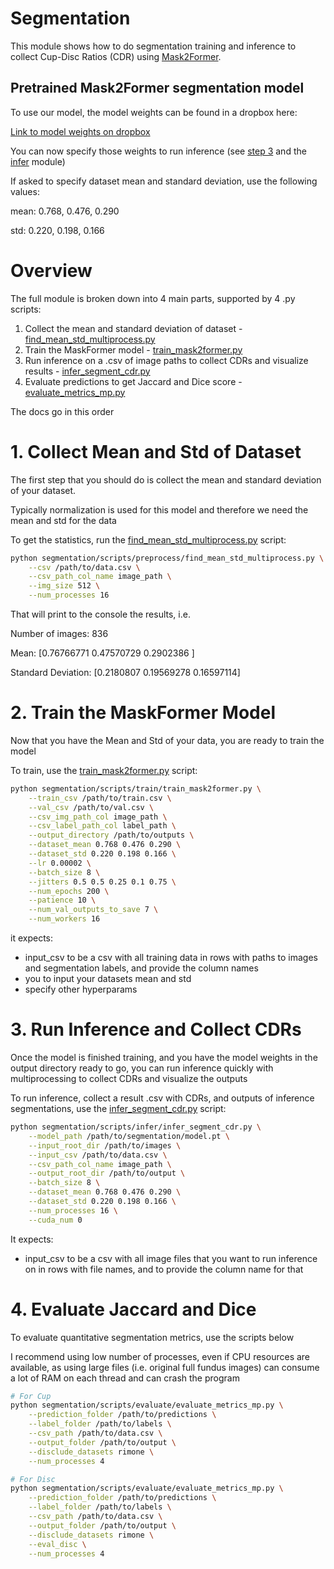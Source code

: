 # Segmentation

This module shows how to do segmentation training and inference to collect Cup-Disc Ratios (CDR) using [Mask2Former](https://huggingface.co/docs/transformers/model_doc/mask2former).

## Pretrained Mask2Former segmentation model

To use our model, the model weights can be found in a dropbox here:

[Link to model weights on dropbox](https://www.dropbox.com/scl/fi/otpvalopjfrzmqhahztfj/model.pt?rlkey=gmdtmp4jedmyxepvw1n7q38sc&dl=0)

You can now specify those weights to run inference (see [step 3](#3-run-inference-and-collect-cdrs) and the [infer](./scripts/infer/) module)

If asked to specify dataset mean and standard deviation, use the following values:

mean: 0.768, 0.476, 0.290

std: 0.220, 0.198, 0.166

# Overview

The full module is broken down into 4 main parts, supported by 4 .py scripts:

1. Collect the mean and standard deviation of dataset - [find_mean_std_multiprocess.py](./scripts/preprocess/find_mean_std_multiprocess.py)
2. Train the MaskFormer model - [train_mask2former.py](./scripts/train/train_mask2former.py)
3. Run inference on a .csv of image paths to collect CDRs and visualize results - [infer_segment_cdr.py](./scripts/infer/infer_segment_cdr.py)
4. Evaluate predictions to get Jaccard and Dice score - [evaluate_metrics_mp.py](./scripts/evaluate/evaluate_metrics_mp.py)

The docs go in this order

# 1. Collect Mean and Std of Dataset

The first step that you should do is collect the mean and standard deviation of your dataset.

Typically normalization is used for this model and therefore we need the mean and std for the data

To get the statistics, run the [find_mean_std_multiprocess.py](./scripts/preprocess/find_mean_std_multiprocess.py) script:

```bash
python segmentation/scripts/preprocess/find_mean_std_multiprocess.py \
    --csv /path/to/data.csv \
    --csv_path_col_name image_path \
    --img_size 512 \
    --num_processes 16
```

That will print to the console the results, i.e.

Number of images: 836

Mean: [0.76766771 0.47570729 0.2902386 ]

Standard Deviation: [0.2180807  0.19569278 0.16597114]

# 2. Train the MaskFormer Model

Now that you have the Mean and Std of your data, you are ready to train the model

To train, use the [train_mask2former.py](./scripts/train/train_mask2former.py) script:

```bash
python segmentation/scripts/train/train_mask2former.py \
    --train_csv /path/to/train.csv \
    --val_csv /path/to/val.csv \
    --csv_img_path_col image_path \
    --csv_label_path_col label_path \
    --output_directory /path/to/outputs \
    --dataset_mean 0.768 0.476 0.290 \
    --dataset_std 0.220 0.198 0.166 \
    --lr 0.00002 \
    --batch_size 8 \
    --jitters 0.5 0.5 0.25 0.1 0.75 \
    --num_epochs 200 \
    --patience 10 \
    --num_val_outputs_to_save 7 \
    --num_workers 16
```

it expects:
- input_csv to be a csv with all training data in rows with paths to images and segmentation labels, and provide the column names
- you to input your datasets mean and std
- specify other hyperparams

# 3. Run Inference and Collect CDRs

Once the model is finished training, and you have the model weights in the output directory ready to go, you can run inference quickly with multiprocessing to collect CDRs and visualize the outputs

To run inference, collect a result .csv with CDRs, and outputs of inference segmentations, use the [infer_segment_cdr.py](./scripts/infer/infer_segment_cdr.py) script:

```bash
python segmentation/scripts/infer/infer_segment_cdr.py \
    --model_path /path/to/segmentation/model.pt \
    --input_root_dir /path/to/images \
    --input_csv /path/to/data.csv \
    --csv_path_col_name image_path \
    --output_root_dir /path/to/output \
    --batch_size 8 \
    --dataset_mean 0.768 0.476 0.290 \
    --dataset_std 0.220 0.198 0.166 \
    --num_processes 16 \
    --cuda_num 0
```

It expects:
- input_csv to be a csv with all image files that you want to run inference on in rows with file names, and to provide the column name for that

# 4. Evaluate Jaccard and Dice

To evaluate quantitative segmentation metrics, use the scripts below

I recommend using low number of processes, even if CPU resources are available, as using large files (i.e. original full fundus images) can consume a lot of RAM on each thread and can crash the program

```bash
# For Cup
python segmentation/scripts/evaluate/evaluate_metrics_mp.py \
    --prediction_folder /path/to/predictions \
    --label_folder /path/to/labels \
    --csv_path /path/to/data.csv \
    --output_folder /path/to/output \
    --disclude_datasets rimone \
    --num_processes 4

# For Disc
python segmentation/scripts/evaluate/evaluate_metrics_mp.py \
    --prediction_folder /path/to/predictions \
    --label_folder /path/to/labels \
    --csv_path /path/to/data.csv \
    --output_folder /path/to/output \
    --disclude_datasets rimone \
    --eval_disc \
    --num_processes 4
```